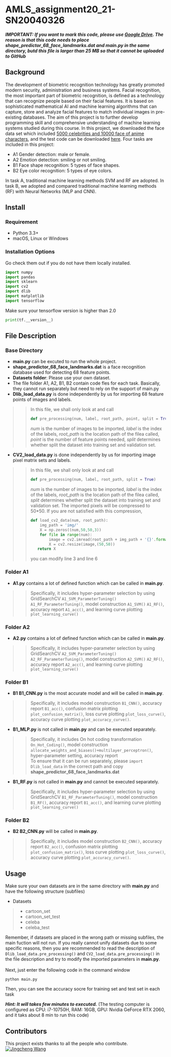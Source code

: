  AMLS_assignment20_21-SN20040326
 ======
 ***IMPORTANT: If you want to mark this code, please use [Google Drive](https://drive.google.com/file/d/1A3-sWz8V8xHOasjV4R9PtThAhum3yO9K/view?usp=sharing). The reason is that this code needs to place shape_predictor_68_face_landmarks.dat and main.py in the same directory, butd this file is larger than 25 MB so that it cannot be uploaded to GitHub***
 
 ## Background
The development of biometric recognition technology has greatly promoted modern security, administration and business systems. Facial recognition, the most important part of biometric recognition, is defined as a technology that can recognize people based on their facial features. It is based on sophisticated mathematical AI and machine learning algorithms that can capture, store and analyze facial features to match individual images in pre-existing databases. The aim of this project is to further develop programming skill and comprehensive understanding of machine learning systems studied during this course. In this project, we downloaded the face data set which included [5000 celebrities and 10000 face of anime characters](https://drive.google.com/file/d/1wGrq9r1fECIIEnNgI8RS-_kPCf8DVv0B/view), and the test code can be downloaded [here](https://drive.google.com/file/d/1Yt4C0p86-yySY45QwsfWMUlfnd9plQWx/view). Four tasks are included in this project:<br>
* A1 Gender detection: male or female.<br>
* A2 Emotion detection: smiling or not smiling.<br>
* B1 Face shape recognition: 5 types of face shapes.<br>
* B2 Eye color recognition: 5 types of eye colors.<br>

In task A, traditional machine learning methods SVM and RF are adopted. In task B, we adopted and compared traditional machine learning methods (RF) with Neural Networks (MLP and CNN).
## Install
### Requirement
* Python 3.3+<br>
* macOS, Linux or Windows
### Installation Options
Go check them out if you do not have them locally installed.
```python
import numpy
import pandas
import sklearn
import cv2
import dlib
import matplotlib
import tensorflow
```
Make sure your tensorflow version is higher than 2.0 <br>
```python
print(tf.__version__)
```
## File Description
### Base Directory
* **main.py** can be excuted to run the whole project.
* **shape_predictor_68_face_landmarks.dat** is a face recognition database used for detecting 68 feature points.
* **Datasets folder**: Please use your own dataset.
* The file folder A1, A2, B1, B2 contain code fles for each task. Basically, they cannot run separately but need to rely on the support of main.py
* **Dlib_load_data.py** is done independently by us for importing 68 feature points of images and labels.<br>
>>In this file, we shall only look at and call
>>```python
>>def pre_processing(num, label, root_path, point, split = True)
>>```
>>*num* is the number of images to be imported, *label* is the index of the labels, *root_path* is the location path of the filea called, *point* is the number of feature points needed, *split* determines whether split the dataset into training set and validation set.
* **CV2_load_data.py** is done independently by us for importing image pixel matrix sets and labels.
>>In this file, we shall only look at and call
>>```python
>>def pre_processing(num, label, root_path, split = True)
>>```
>>*num* is the number of images to be imported, *label* is the index of the labels, *root_path* is the location path of the filea called, *split* determines whether split the dataset into training set and validation set. The imported pixels will be compressed to 50*50. If you are not satisfied with this compression,
>>```python
>>def load_cv2_data(num, root_path):
>>     img_path = 'img/'
>>     X = np.zeros((num,50,50,3))
>>     for file in range(num):
>>         image = cv2.imread(root_path + img_path + '{}'.format(file) +'.png', 1)
>>         X = cv2.resize(image,(50,50))
>>    return X
>>```
>>you can modify line 3 and line 6
### Folder A1
* **A1.py** contains a lot of defined function which can be called in **main.py**. 
>>Specifically, it includes hyper-parameter selection by using GridSearchCV `A1_SVM_ParameterTuning()` `A1_RF_ParameterTuning()`, model construction `A1_SVM()` `A1_RF()`, accuracy report `A1_acc()`, and learning curve plotting `plot_learning_curve()`
### Folder A2
* **A2.py** contains a lot of defined function which can be called in **main.py**. 
>>Specifically, it includes hyper-parameter selection by using GridSearchCV `A2_SVM_ParameterTuning()` `A2_RF_ParameterTuning()`, model construction `A2_SVM()` `A2_RF()`, accuracy report `A2_acc()`, and learning curve plotting `plot_learning_curve()`
### Folder B1
* **B1 B1_CNN.py** is the most accurate model and will be called in **main.py**. 
>>Specifically, it includes model construction `B1_CNN()`, accuracy report `B1_acc()`, confusion matrix plotting `plot_confusion_matrix()`, loss curve plotting `plot_loss_curve()`, accuracy curve plotting `plot_accuracy_curve()`.
* **B1_MLP.py** is not called in **main.py** and can be executed separately. 
>>Specifically, it includes On hot coding transformation `On_Hot_Coding()`, model construction `allocate_weights_and_biases()+multilayer_perceptron()`, hyper-parameter setting, accuracy report<br>
>>To ensure that it can be run separately, please `import Dlib_load_data` in the correct path and copy **shape_predictor_68_face_landmarks.dat**
* **B1_RF.py** is not called in **main.py** and cannot be executed separately.
>>Specifically, it includes hyper-parameter selection by using GridSearchCV `B1_RF_ParameterTuning()`, model construction `B1_RF()`, accuracy report `B1_acc()`, and learning curve plotting `plot_learning_curve()`
### Folder B2
* **B2 B2_CNN.py** will be called in **main.py**. 
>>Specifically, it includes model construction `B2_CNN()`, accuracy report `B2_acc()`, confusion matrix plotting `plot_confusion_matrix()`, loss curve plotting `plot_loss_curve()`, accuracy curve plotting `plot_accuracy_curve()`.

## Usage
Make sure your own datasets are in the same directory with **main.py** and have the following structure (subfiles)<br>
* Datasets
> * cartoon_set
> * cartoon_set_test
> * celeba
> * celeba_test<br>

Remember, if datasets are placed in the wrong path or missing subfiles, the main fuction will not run. If you really cannot unify datasets due to some specific reasons, then you are recommended to read the description of `Dlib_load_data.pre_processing()` and `CV2_load_data.pre_processing()` in the file description and try to modify the imported parameters in **main.py**.<br>
<br>
Next, just enter the following code in the command window
```
python main.py
```
Then, you can see the accuracy socre for training set and test set in each task<br>

***Hint: It will takes few minutes to executed.*** (The testing computer is configured as CPU: i7-10750H, RAM: 16GB, GPU: Nvidia GeForce RTX 2060, and it taks about 8 min to run this code)
## Contributors
This project exists thanks to all the people who contribute.<br>
[![Jingcheng Wang](https://avatars3.githubusercontent.com/u/72794136?s=60&v=4 "Jingcheng Wang")](https://github.com/Jingcheng-WANG)
